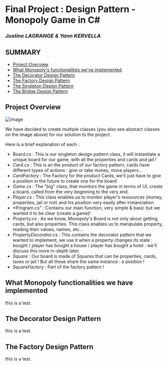 # Final Project : Design Pattern - Monopoly Game in C#
### _Justine LAGRANGE & Yann KERVELLA_

## **SUMMARY**

- [Project Overview](#project-overview)
- [What Monopoly's functionalities we've implemented](#what-monopoly-functionalities-we-have-implemented)
- [The Decorator Design Pattern](#the-decorator-design-pattern)
- [The Factory Design Pattern](#the-factory-design-pattern)
- [The Singleton Design Pattern](#the-singleton-design-pattern)
- [The Bridge Design Pattern](the-bridge-design-pattern)


## Project Overview

![image](https://user-images.githubusercontent.com/57563656/70870121-d4407580-1f8f-11ea-9f98-d92a7f6c6706.png)

We have decided to create multiple classes (you also see abstract classes on the image above) for our solution to the project.

Here is a brief explanation of each : 

- Board.cs : This is our singleton design pattern class, it will instantiate a unique board for our game, with all the properties and cards and jail !
- *Card.cs* : This is an the product of our factory pattern, cards have different types of actions : give or take money, move players...
- *CardFactory* : The Factory for the product Cards, we'll just have to give a position in the future to create one for the board
- *Game.cs* : The "big" class, that monitors the game in terms of UI, create a board, called from the very beginning to the very end.
- *Player.cs* : This class enables us to monitor player's ressources (money, properties, jail or not) and his position very easily after instanciation
- *Program.cs" : Contains our main function, very simple & basic but we wanted it to be clear (create a game)!
- *Property.cs* : As we know, Monopoly's Board is not only about getting cards, but also properties. This class enables us to manipulate property, reading their values, names, etc...
- *PropertyDecorator.cs* : This contains the decorator pattern that we wanted to implement, we use it when a property changes its state : bought / player has bought a house / player has bought a hotel : we'll discuss this more in-depth later.
- *Square* : Our board is made of Squares that can be properties, cards, taxes or jail ! But all these share the same instance : a position !
- *SquareFactory* : Part of the factory pattern !







## What Monopoly functionalities we have implemented



this is a test.






## The Decorator Design Pattern






this is a test.



## The Factory Design Pattern


this is a test.

